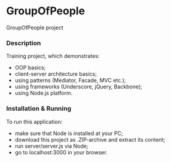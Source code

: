 # GroupOfPeople
GroupOfPeople project

### Description
Training project, which demonstrates: 
- OOP basics; 
- client-server architecture basics;
- using patterns (Mediator, Facade, MVC etc.);
- using frameworks (Underscore, jQuery, Backbone);
- using Node.js platform.

### Installation & Running
To run this application:
- make sure that Node is installed at your PC;
- download this project as .ZIP-archive and extract its content;
- run server/server.js via Node;
- go to localhost:3000 in your browser.
